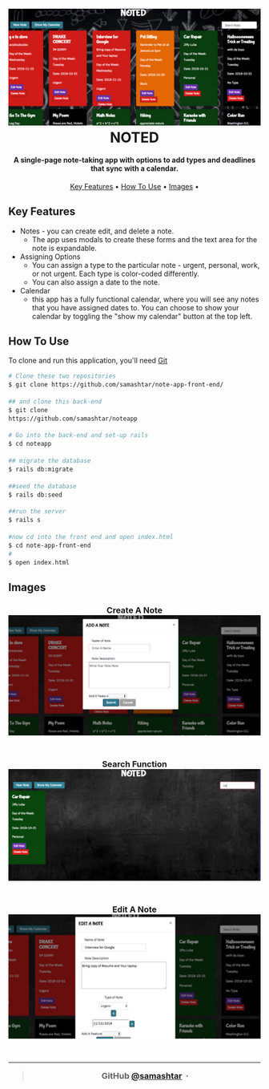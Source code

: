 <h1 align="center">
  <br>
  <a href="http://www.amitmerchant.com/electron-markdownify"><img src="./assets/main.png" alt="Markdownify" ></a>
  <br>
NOTED  
<br>
</h1>

<h4 align="center">A single-page note-taking app with options to add types and deadlines that sync with a calendar. </h4>

<p align="center">
  <a href="#key-features">Key Features</a> •
  <a href="#how-to-use">How To Use</a> •
  <a href="#images">Images</a> •
</p>

## Key Features

- Notes - you can create edit, and delete a note.
  - The app uses modals to create these forms and the text area for the note is expandable.
- Assigning Options
  - You can assign a type to the particular note - urgent, personal, work, or not urgent. Each type is color-coded differently.
  - You can also assign a date to the note.
- Calendar
  - this app has a fully functional calendar, where you will see any notes that you have assigned dates to. You can choose to show your calendar by toggling the "show my calendar" button at the top left.

## How To Use

To clone and run this application, you'll need [Git](https://git-scm.com)

```bash
# Clone these two repositories
$ git clone https://github.com/samashtar/note-app-front-end/

## and clone this back-end
$ git clone
https://github.com/samashtar/noteapp

# Go into the back-end and set-up rails
$ cd noteapp

## migrate the database
$ rails db:migrate

##seed the database
$ rails db:seed

##run the server
$ rails s

#now cd into the front end and open index.html
$ cd note-app-front-end
#
$ open index.html
```

## Images

<h3 align="center">
Create A Note  <br>
  <a href="http://www.amitmerchant.com/electron-markdownify"><img src="./assets/newnote.png" alt="Markdownify" ></a>
  <br>
<br>
</h3>
<h3 align="center">

<h3 align="center">
Search Function 
  <br>
  <a href="http://www.amitmerchant.com/electron-markdownify"><img src="./assets/search.png" alt="Markdownify" ></a>
  <br>
<br>
</h3>

<h3 align="center">
Edit A Note  <br>
  <a href="http://www.amitmerchant.com/electron-markdownify"><img src="./assets/edit.png" alt="Markdownify" ></a>
  <br>
<br>
</h3>
<h3 align="center">

---

> GitHub [@samashtar](https://github.com/samashtar/) &nbsp;&middot;&nbsp;
